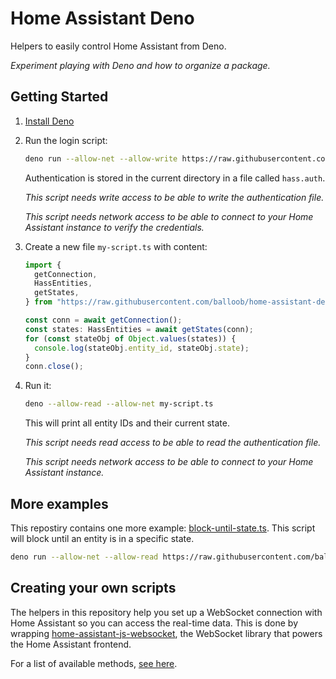 # Home Assistant Deno

Helpers to easily control Home Assistant from Deno.

_Experiment playing with Deno and how to organize a package._

## Getting Started

1. [Install Deno](https://deno.land/#installation)
2. Run the login script:

   ```bash
   deno run --allow-net --allow-write https://raw.githubusercontent.com/balloob/home-assistant-deno/master/login.ts
   ```

   Authentication is stored in the current directory in a file called `hass.auth`.

   _This script needs write access to be able to write the authentication file._

   _This script needs network access to be able to connect to your Home Assistant instance to verify the credentials._

3. Create a new file `my-script.ts` with content:

   ```ts
   import {
     getConnection,
     HassEntities,
     getStates,
   } from "https://raw.githubusercontent.com/balloob/home-assistant-deno/master/mod.ts";

   const conn = await getConnection();
   const states: HassEntities = await getStates(conn);
   for (const stateObj of Object.values(states)) {
     console.log(stateObj.entity_id, stateObj.state);
   }
   conn.close();
   ```

4. Run it:

   ```bash
   deno --allow-read --allow-net my-script.ts
   ```

   This will print all entity IDs and their current state.

   _This script needs read access to be able to read the authentication file._

   _This script needs network access to be able to connect to your Home Assistant instance._

## More examples

This repostiry contains one more example: [block-until-state.ts](https://github.com/balloob/home-assistant-deno/blob/master/block-until-state.ts). This script will block until an entity is in a specific state.

```bash
deno run --allow-net --allow-read https://raw.githubusercontent.com/balloob/home-assistant-deno/master/block-until-state.ts --entity light.kitchen --state on
```

## Creating your own scripts

The helpers in this repository help you set up a WebSocket connection with Home Assistant so you can access the real-time data. This is done by wrapping [home-assistant-js-websocket](https://github.com/home-assistant/home-assistant-js-websocket/), the WebSocket library that powers the Home Assistant frontend.

For a list of available methods, [see here](https://github.com/home-assistant/home-assistant-js-websocket/#entities).
